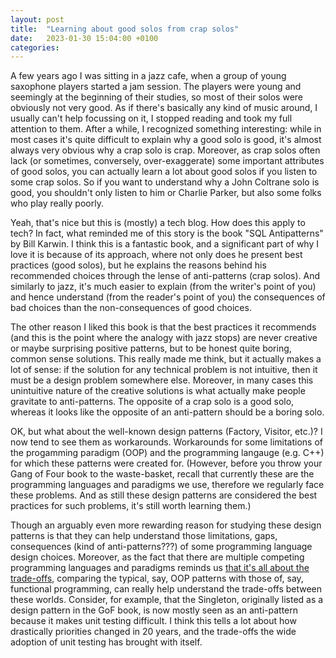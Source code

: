 ```yaml
---
layout: post
title:  "Learning about good solos from crap solos"
date:   2023-01-30 15:04:00 +0100
categories:
---
```

A few years ago I was sitting in a jazz cafe, when a group of young saxophone players started a jam session.  The players were young and seemingly at the beginning of their studies, so most of their solos were obviously not very good.  As if there's basically any kind of music around, I usually can't help focussing on it, I stopped reading and took my full attention to them.  After a while, I recognized something interesting: while in most cases it's quite difficult to explain why a good solo is good, it's almost always very obvious why a crap solo is crap.  Moreover, as crap solos often lack (or sometimes, conversely, over-exaggerate) some important attributes of good solos, you can actually learn a lot about good solos if you listen to some crap solos.  So if you want to understand why a John Coltrane solo is good, you shouldn't only listen to him or Charlie Parker, but also some folks who play really poorly.

Yeah, that's nice but this is (mostly) a tech blog.  How does this apply to tech?  In fact, what reminded me of this story is the book "SQL Antipatterns" by Bill Karwin.  I think this is a fantastic book, and a significant part of why I love it is because of its approach, where not only does he present best practices (good solos), but he explains the reasons behind his recommended choices through the lense of anti-patterns (crap solos).  And similarly to jazz, it's much easier to explain (from the writer's point of you) and hence understand (from the reader's point of you) the consequences of bad choices than the non-consequences of good choices.

The other reason I liked this book is that the best practices it recommends (and this is the point where the analogy with jazz stops) are never creative or maybe surprising positive patterns, but to be honest quite boring, common sense solutions.  This really made me think, but it actually makes a lot of sense: if the solution for any technical problem is not intuitive, then it must be a design problem somewhere else.  Moreover, in many cases this unintuitive nature of the creative solutions is what actually make people gravitate to anti-patterns.  The opposite of a crap solo is a good solo, whereas it looks like the opposite of an anti-pattern should be a boring solo.

OK, but what about the well-known design patterns (Factory, Visitor, etc.)?  I now tend to see them as workarounds.  Workarounds for some limitations of the progamming paradigm (OOP) and the programming langauge (e.g. C++) for which these patterns were created for.  (However, before you throw your Gang of Four book to the waste-basket, recall that currently these are the programming languages and paradigms we use, therefore we regularly face these problems.  And as still these design patterns are considered the best practices for such problems, it's still worth learning them.)

Though an arguably even more rewarding reason for studying these design patterns is that they can help understand those limitations, gaps, consequences (kind of anti-patterns???) of some programming language design choices.  Moreover, as the fact that there are multiple competing programming languages and paradigms reminds us [that it's all about the trade-offs](https://tamastokes.github.io/2023/01/10/productive-debates-discover-tradeoffs.html), comparing the typical, say, OOP patterns with those of, say, functional programming, can really help understand the trade-offs between these worlds.  Consider, for example, that the Singleton, originally listed as a design pattern in the GoF book, is now mostly seen as an anti-pattern because it makes unit testing difficult.  I think this tells a lot about how drastically priorities changed in 20 years, and the trade-offs the wide adoption of unit testing has brought with itself.
